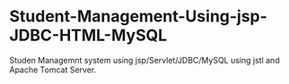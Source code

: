 # Student-Management-Using-jsp-JDBC-HTML-MySQL
Studen Managemnt system using jsp/Servlet/JDBC/MySQL using jstl and Apache Tomcat Server.
